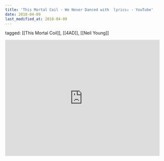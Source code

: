 ```yaml
---
title: 'This Mortal Coil - We Never Danced with  lyrics↓ - YouTube'
date: 2018-04-09
last_modified_at: 2018-04-09
---
```

tagged: [[This Mortal Coil]], [[4AD]], [[Neil Young]]
<iframe allow="accelerometer; autoplay; clipboard-write; encrypted-media; gyroscope; picture-in-picture" allowfullscreen="" frameborder="0" height="375" id="youtube_iframe" src="https://www.youtube.com/embed/EyX4yRyrt0I?feature=oembed&amp;enablejsapi=1&amp;origin=https://safe.txmblr.com&amp;wmode=opaque" width="500"></iframe>